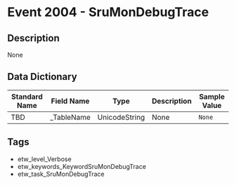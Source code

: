 # Event 2004 - SruMonDebugTrace

## Description
None

## Data Dictionary
|Standard Name|Field Name|Type|Description|Sample Value|
|---|---|---|---|---|
|TBD|_TableName|UnicodeString|None|`None`|

## Tags
* etw_level_Verbose
* etw_keywords_KeywordSruMonDebugTrace
* etw_task_SruMonDebugTrace